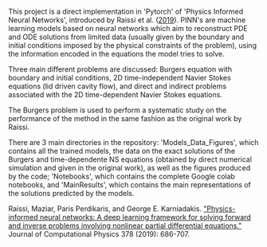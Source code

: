 This project is a direct implementation in 'Pytorch' of 'Physics Informed Neural Networks', introduced by Raissi et al. ([2019](https://maziarraissi.github.io/PINNs/)). PINN's are machine learning models based on neural networks which aim to reconstruct PDE and ODE solutions from limited data (usually given by the boundary and initial conditions imposed by the physical constraints of the problem), using the information encoded in the equations the model tries to solve. 

Three main different problems are discussed: Burgers equation with boundary and initial conditions, 2D time-independent Navier Stokes equations (lid driven cavity flow), and direct and indirect problems associated with the 2D time-dependent Navier Stokes equations.

The Burgers problem is used to perform a systematic study on the performance of the method in the same fashion as the original work by Raissi. 

There are 3 main directories in the repository: 'Models_Data_Figures', which contains all the trained models, the data on the exact solutions of the Burgers and time-dependente NS equations (obtained by direct numerical simulation and given in the original work), as well as the figures produced by the code; 'Notebooks', which contains the complete Google colab notebooks, and 'MainResults', which contains the main representations of the solutions predicted by the models.

Raissi, Maziar, Paris Perdikaris, and George E. Karniadakis. ["Physics-informed neural networks: A deep learning framework for solving forward and inverse problems involving nonlinear partial differential equations."](https://www.sciencedirect.com/science/article/abs/pii/S0021999118307125) Journal of Computational Physics 378 (2019): 686-707.

